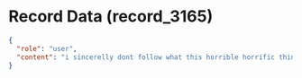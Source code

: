# Record Data (record_3165)

```json
{
  "role": "user",
  "content": "i sincerelly dont follow what this horrible horrific thing i went through is \n"
}
```
